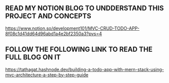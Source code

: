 ## READ MY NOTION BLOG TO UNDDERSTAND THIS PROJECT AND CONCEPTS
<https://www.notion.so/development101/MVC-CRUD-TODO-APP-8f08c1d41dd64d96abd1a4e2bf2350a3?pvs=4>


## FOLLOW THE FOLLOWING LINK TO READ THE FULL BLOG ON IT
<https://tathagat.hashnode.dev/building-a-todo-app-with-mern-stack-using-mvc-architecture-a-step-by-step-guide>
